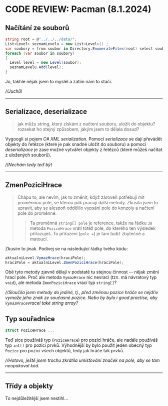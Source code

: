 # CODE REVIEW: Pacman (8.1.2024)

## Načítání ze souborů

```csharp
string root = @"../../../data/";
List<Level> seznamLevelu = new List<Level>() ;
var soubory = from soubor in Directory.EnumerateFiles(root) select soubor;
foreach (var soubor in soubory)
{
  Level level = new Level(soubor);
  seznamLevelu.Add(level);
}
```

Jo, takhle nějak jsem to myslel a zatím nám to stačí.

*//Juchů!*

-----

## Serializace, deserializace

> jak můžu string, který získám z načtení souboru, uložit do objektu? rozsekat ho stejný způsobem, jakým jsem to dělala dosud?

Vygoogli si pojem *C# XML serialization*. Pomocí *serializace* se dají převádět objekty do řetězce (které je pak snadné uložit do souboru) a pomocí *deserializace* je zase možné vytvářet objekty z řetězců (které můžeš načítat z uložených souborů).

//*Nechám tedy teď být*

-----

## ZmenPoziciHrace

> Chápu to, ale nevím, jak to změnit, když zároveň potřebuji mít proměnnou pole, se kterou pak pracují další metody. Zkusila jsem to upravit, aby se alespoň oddělilo vypsání pole do konzoly a načtení pole do proměnné.
> 
> > Ta proměnná `string[] pole` je reference, takže na řádku `38` metoda `PoziceHrace` vrátí totéž pole, do kterého ten výsledek přiřazuješ. To přiřazení (`pole =`) je tam tudíž zbytečné a matoucí.

Zkusím to jinak. Podívej se na následující řádky tvého kódu:

```csharp
aktualniLevel.VymazHrace(hraciPole);
hraciPole = aktualniLevel.ZmenPoziciHrace(hraciPole);
```

Obě tyto metody zjevně dělají v podstatě tu stejnou činnost -- nějak změní hrací pole. Proč ale metoda `VymazHrace` nic nevrací (tzn. má návratový typ `void`), ale metoda `ZmenPoziciHrace` vrací typ `string[]`?

*//Sloučila jsem metody do jediné, tj., před změnou pozice hráče se nejdřív vymaže jeho znak ze současné pozice. Nebo by bylo i good practise, aby `VymazHrace`vracel také string array?*

## Typ souřadnice

```csharp
struct PoziceHrace ...
```

Teď sice používáš typ (`PoziceHrace`) pro pozici hráče, ale nadále používáš typ `int[]` pro pozici prvků. Výhodnější by bylo použít jeden obecný typ `Pozice` pro pozici všech objektů, tedy jak hráče tak prvků.

*//Hotovo, ještě jsem trochu zkrátila umisťování značek na pole, aby se tam neopakoval kód.* 

-----

## Třídy a objekty

To nejdůležitější jsem nestihl...
